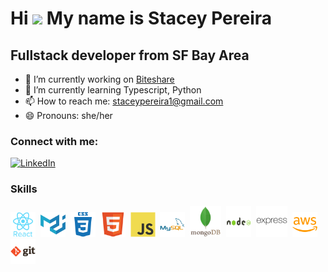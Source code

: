 <h1>
  Hi
  <img src="https://media.giphy.com/media/hvRJCLFzcasrR4ia7z/giphy.gif" width="30px"/>
  My name is Stacey Pereira
</h1>

<h2> Fullstack developer from SF Bay Area</h2>

<ul>
  <li>🔭 I’m currently working on <a href="https://github.com/rpp2205-boc-dolomite/biteshare-app"> Biteshare </a></li>
  <li>🌱 I’m currently learning Typescript, Python </li>
  <li>📫 How to reach me: <a href = "mailto: staceypereira1@gmail.com">staceypereira1@gmail.com </a></li>
  <li>😄 Pronouns: she/her </li>
</ul>

<h3>Connect with me: </h3>
<a href="https://www.linkedin.com/in/stacey-pereira-swe/">
  <img src="https://github.com/dmhendricks/signature-social-icons/blob/master/icons/round-flat-filled/40px/linkedin.png" title="LinkedIn" alt="LinkedIn" width="40" height="40"/>
</a>

<h3> Skills </h3>
<div>
  <img src="https://github.com/devicons/devicon/blob/master/icons/react/react-original-wordmark.svg" title="React" alt="React" width="40" height="40"/>&nbsp;
  <img src="https://github.com/devicons/devicon/blob/master/icons/materialui/materialui-original.svg" title="Material UI" alt="Material UI" width="40" height="40"/>&nbsp;
  <img src="https://github.com/devicons/devicon/blob/master/icons/css3/css3-plain-wordmark.svg"  title="CSS3" alt="CSS" width="40" height="40"/>&nbsp;
  <img src="https://github.com/devicons/devicon/blob/master/icons/html5/html5-original.svg" title="HTML5" alt="HTML" width="40" height="40"/>&nbsp;
  <img src="https://github.com/devicons/devicon/blob/master/icons/javascript/javascript-original.svg" title="JavaScript" alt="JavaScript" width="40" height="40"/>&nbsp;
  <img src="https://github.com/devicons/devicon/blob/master/icons/mysql/mysql-original-wordmark.svg" title="MySQL"  alt="MySQL" width="40" height="40"/>&nbsp;
  <img src="https://github.com/devicons/devicon/blob/master/icons/mongodb/mongodb-original-wordmark.svg" title="MongoDB" **alt="MongoDB" width="50" height="50"/>&nbsp;
  <img src="https://github.com/devicons/devicon/blob/master/icons/nodejs/nodejs-original-wordmark.svg" title="NodeJS" alt="NodeJS" width="40" height="50"/>&nbsp;
  <img src="https://github.com/devicons/devicon/blob/master/icons/express/express-original-wordmark.svg" title="Express" alt="Express" width="50" height="50"/>&nbsp;
  <img src="https://github.com/devicons/devicon/blob/master/icons/amazonwebservices/amazonwebservices-plain-wordmark.svg" title="AWS" alt="AWS" width="40" height="40"/>&nbsp;
  <img src="https://github.com/devicons/devicon/blob/master/icons/git/git-original-wordmark.svg" title="Git" **alt="Git" width="40" height="40"/>
</div>

<!--
**staceypereira1/staceypereira1** is a ✨ _special_ ✨ repository because its `README.md` (this file) appears on your GitHub profile.

Here are some ideas to get you started:

- 🔭 I’m currently working on ...
- 🌱 I’m currently learning Type
- 👯 I’m looking to collaborate on ...
- 🤔 I’m looking for help with ...
- 💬 Ask me about ...
- 📫 How to reach me: ...
- 😄 Pronouns: ...
- ⚡ Fun fact: ...
-->
